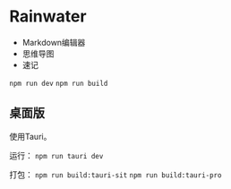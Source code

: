# Rainwater

- Markdown编辑器
- 思维导图
- 速记

`npm run dev`
`npm run build`

## 桌面版
使用Tauri。

运行：
`npm run tauri dev`

打包：
`npm run build:tauri-sit`
`npm run build:tauri-pro`